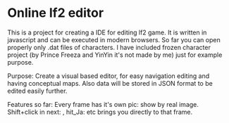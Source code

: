 # Online lf2 editor

This is a project for creating a IDE for editing lf2 game. It is written in javascript and can be executed in modern browsers. So far you can open properly only .dat files of  characters. I have included frozen character project (by Prince Freeza and YinYin it's not made by me) just for example purpose.

Purpose:
Create a visual based editor, for easy navigation editing and having conceptual maps. Also data will be stored in JSON format to be edited easily further.

Features so far:
Every frame has it's own pic: show by real image. 
Shift+click in next: , hit_Ja: etc brings you directly to that frame.
